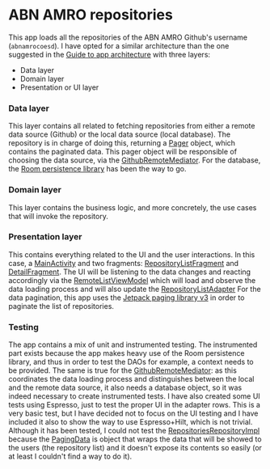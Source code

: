 # ABN AMRO repositories

This app loads all the repositories of the ABN AMRO Github's username (`abnamrocoesd`).
I have opted for a similar architecture than the one suggested in the [Guide to app architecture](https://developer.android.com/topic/architecture) with three layers:
- Data layer
- Domain layer
- Presentation or UI layer

### Data layer
This layer contains all related to fetching repositories from either a remote data source (Github) or the local data source (local database).
The repository is in charge of doing this, returning a [Pager](https://developer.android.com/reference/androidx/paging/Pager) object, which contains the paginated data.
This pager object will be responsible of choosing the data source, via the [GithubRemoteMediator](https://github.com/noloman/abnrepos/blob/main/app/src/main/java/com/nulltwenty/abnrepos/data/repository/GithubRemoteMediator.kt).
For the database, the [Room persistence library](https://developer.android.com/jetpack/androidx/releases/room) has been the way to go.

### Domain layer
This layer contains the business logic, and more concretely, the use cases that will invoke the repository.

### Presentation layer
This contains everything related to the UI and the user interactions. In this case, a [MainActivity](https://github.com/noloman/abnrepos/blob/main/app/src/main/java/com/nulltwenty/abnrepos/ui/MainActivity.kt) and two fragments: [RepositoryListFragment](https://github.com/noloman/abnrepos/blob/main/app/src/main/java/com/nulltwenty/abnrepos/ui/RepositoryListFragment.kt) and [DetailFragment](https://github.com/noloman/abnrepos/blob/main/app/src/main/java/com/nulltwenty/abnrepos/ui/DetailFragment.kt).
The UI will be listening to the data changes and reacting accordingly via the [RemoteListViewModel](https://github.com/noloman/abnrepos/blob/main/app/src/main/java/com/nulltwenty/abnrepos/ui/RepositoryListViewModel.kt) which will load and observe the data loading process and will also update the [RepositoryListAdapter](https://github.com/noloman/abnrepos/blob/main/app/src/main/java/com/nulltwenty/abnrepos/ui/RepositoryListAdapter.kt)
For the data pagination, this app uses the [Jetpack paging library v3](https://developer.android.com/topic/libraries/architecture/paging/v3-overview) in order to paginate the list of repositories.

### Testing
The app contains a mix of unit and instrumented testing.
The instrumented part exists because the app makes heavy use of the Room persistence library, and thus in order to test the DAOs for example, a context needs to be provided.
The same is true for the [GithubRemoteMediator](https://github.com/noloman/abnrepos/blob/main/app/src/main/java/com/nulltwenty/abnrepos/data/repository/GithubRemoteMediator.kt): as this coordinates the data loading process and distinguishes between the local and the remote data source, it also needs a database object, so it was indeed necessary to create instrumented tests.
I have also created some UI tests using Espresso, just to test the proper UI in the adapter rows. This is a very basic test, but I have decided not to focus on the UI testing and I have included it also to show the way to use Espresso+Hilt, which is not trivial.
Although it has been tested, I could not test the [RepositoriesRepositoryImpl](https://github.com/noloman/abnrepos/blob/main/app/src/main/java/com/nulltwenty/abnrepos/data/repository/RepositoriesRepositoryImpl.kt) because the [PagingData](https://developer.android.com/reference/kotlin/androidx/paging/PagingData) is object that wraps the data that will be showed to the users (the repository list) and it doesn't expose its contents so easily (or at least I couldn't find a way to do it).